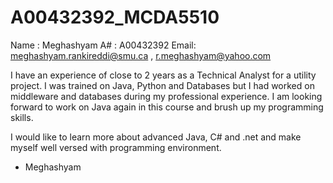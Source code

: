 # A00432392_MCDA5510

Name : Meghashyam
A#   : A00432392
Email: meghashyam.rankireddi@smu.ca ,  r.meghashyam@yahoo.com

I have an experience of close to 2 years as a Technical Analyst for a utility project. I was trained on Java, Python and Databases but I had worked on middleware and databases during my professional experience. I am looking forward to work on Java again in this course and brush up my programming skills. 

I would like to learn more about advanced Java, C# and .net and make myself well versed with programming environment. 


- Meghashyam
